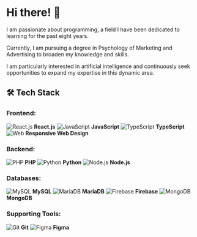 # Hi there! 👋

I am passionate about programming, a field I have been dedicated to learning for the past eight years. 

Currently, I am pursuing a degree in Psychology of Marketing and Advertising to broaden my knowledge and skills. 

I am particularly interested in artificial intelligence and continuously seek opportunities to expand my expertise in this dynamic area.

## 🛠️ Tech Stack

### Frontend:
![React.js](https://img.icons8.com/color/48/000000/react-native.png) **React.js**
![JavaScript](https://img.icons8.com/color/48/000000/javascript.png) **JavaScript**
![TypeScript](https://img.icons8.com/color/48/000000/typescript.png) **TypeScript**
![Web](https://img.icons8.com/dusk/48/000000/responsive.png) **Responsive Web Design**

### Backend:
![PHP](https://img.icons8.com/officel/48/000000/php-logo.png) **PHP**
![Python](https://img.icons8.com/color/48/000000/python.png) **Python**
![Node.js](https://img.icons8.com/color/48/000000/nodejs.png) **Node.js**

### Databases:
![MySQL](https://img.icons8.com/ios-filled/50/000000/mysql-logo.png) **MySQL**
![MariaDB](https://img.icons8.com/color/48/000000/mariadb.png) **MariaDB**
![Firebase](https://img.icons8.com/color/48/000000/firebase.png) **Firebase**
![MongoDB](https://img.icons8.com/color/48/000000/mongodb.png) **MongoDB**

### Supporting Tools:
![Git](https://img.icons8.com/color/48/000000/git.png) **Git**
![Figma](https://img.icons8.com/color/48/000000/figma.png) **Figma**

